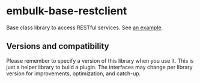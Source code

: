 embulk-base-restclient
=======================

Base class library to access RESTful services. See [an example](embulk-input-example/).

Versions and compatibility
---------------------------

Please remember to specify a version of this library when you use it. This is just a helper library to build a plugin. The interfaces may change per library version for improvements, optimization, and catch-up.
